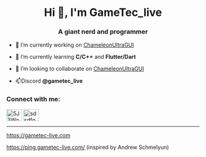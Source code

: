 <h1 align="center">Hi 👋, I'm GameTec_live</h1>
<h3 align="center">A giant nerd and programmer</h3>

- 🔭 I’m currently working on [ChameleonUltraGUI](https://github.com/GameTec-live/ChameleonUltraGUI)

- 🌱 I’m currently learning **C/C++** and **Flutter/Dart**

- 👯 I’m looking to collaborate on [ChameleonUltraGUI](https://github.com/GameTec-live/ChameleonUltraGUI)

- 📫Discord **@gametec_live**

<h3 align="left">Connect with me:</h3>
<p align="left">
<a href="https://discord.gg/DJ2A4wxncK" target="blank"><img align="center" src="https://raw.githubusercontent.com/rahuldkjain/github-profile-readme-generator/master/src/images/icons/Social/discord.svg" alt="5J3WgkbPE5" height="30" width="40" /></a>
<a rel="me" href="https://mastodon.online/@gametec_live"><img align="center" src="https://upload.wikimedia.org/wikipedia/commons/4/48/Mastodon_Logotype_%28Simple%29.svg" alt="sdsdfgs" height="30" width="40" /></a>
</p>

---

https://gametec-live.com

https://ping.gametec-live.com/ (inspired by Andrew Schmelyun)
